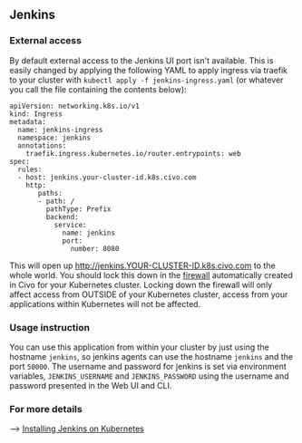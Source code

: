 ## Jenkins

### External access

By default external access to the Jenkins UI port isn't available. This is easily changed by applying the following YAML to apply ingress via traefik to your cluster with `kubectl apply -f jenkins-ingress.yaml` (or whatever you call the file containing the contents below):

```
apiVersion: networking.k8s.io/v1
kind: Ingress
metadata:
  name: jenkins-ingress
  namespace: jenkins
  annotations:
    traefik.ingress.kubernetes.io/router.entrypoints: web
spec:
  rules:
  - host: jenkins.your-cluster-id.k8s.civo.com
    http:
       paths:
       - path: /
         pathType: Prefix
         backend:
           service:
             name: jenkins
             port:
               number: 8080
```

This will open up http://jenkins.YOUR-CLUSTER-ID.k8s.civo.com to the whole world. You should lock this down in the [firewall](https://dashboard.civo.com/firewalls) automatically created in Civo for your Kubernetes cluster. Locking down the firewall will only affect access from OUTSIDE of your Kubernetes cluster, access from your applications within Kubernetes will not be affected.

### Usage instruction

You can use this application from within your cluster by just using the hostname `jenkins`, so jenkins agents can use the hostname `jenkins` and the port `50000`. The username and password for jenkins is set via environment variables, `JENKINS_USERNAME` and `JENKINS_PASSWORD` using the username and password presented in the Web UI and CLI.

### For more details 

--> [Installing Jenkins on Kubernetes](https://www.jenkins.io/doc/book/installing/kubernetes/)
